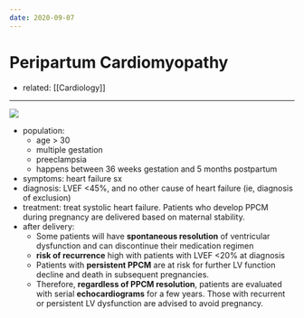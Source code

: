 ```yaml
---
date: 2020-09-07
---
```


# Peripartum Cardiomyopathy

- related: [[Cardiology]]
---

<!-- peripartum cardiomyopathy risks, sx, management, recurrence -->

![](https://photos.thisispiggy.com/file/wikiFiles/image-20200809065132704.png)

- population:
	- age > 30
	- multiple gestation
	- preeclampsia
	- happens between 36 weeks gestation and 5 months postpartum
- symptoms: heart failure sx
- diagnosis: LVEF <45%, and no other cause of heart failure (ie, diagnosis of  exclusion)
- treatment: treat systolic heart failure. Patients who develop PPCM during pregnancy are delivered based on maternal stability.
- after delivery:
	- Some patients will have **spontaneous resolution** of ventricular dysfunction and can discontinue their medication regimen
	- **risk of recurrence** high with patients with LVEF <20% at diagnosis
	- Patients with **persistent PPCM** are at risk for further LV function decline and death in subsequent pregnancies.
	- Therefore, **regardless of PPCM resolution**, patients are evaluated with serial **echocardiograms** for a few years. Those with recurrent or persistent LV dysfunction are advised to avoid pregnancy.
